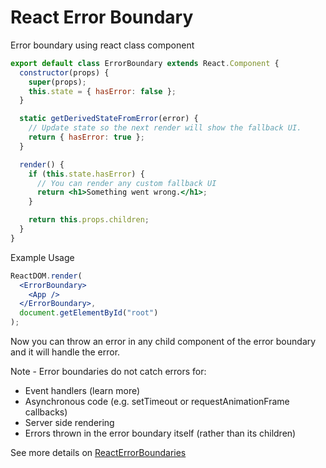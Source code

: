 # React Error Boundary

Error boundary using react class component

```jsx
export default class ErrorBoundary extends React.Component {
  constructor(props) {
    super(props);
    this.state = { hasError: false };
  }

  static getDerivedStateFromError(error) {
    // Update state so the next render will show the fallback UI.
    return { hasError: true };
  }

  render() {
    if (this.state.hasError) {
      // You can render any custom fallback UI
      return <h1>Something went wrong.</h1>;
    }

    return this.props.children;
  }
}
```

Example Usage

```jsx
ReactDOM.render(
  <ErrorBoundary>
    <App />
  </ErrorBoundary>,
  document.getElementById("root")
);
```

Now you can throw an error in any child component of the error boundary and it will handle the error. 

Note - Error boundaries do not catch errors for:

- Event handlers (learn more)
- Asynchronous code (e.g. setTimeout or requestAnimationFrame callbacks)
- Server side rendering
- Errors thrown in the error boundary itself (rather than its children)

See more details on [ReactErrorBoundaries](https://reactjs.org/docs/error-boundaries.html)
